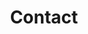 ---
layout: child_layout/contact
title: Contact
permalink: /contact/
hero: /assets/img/content/hero-2.jpg
breadcrumbs: false
hide_parent_links: true
---
